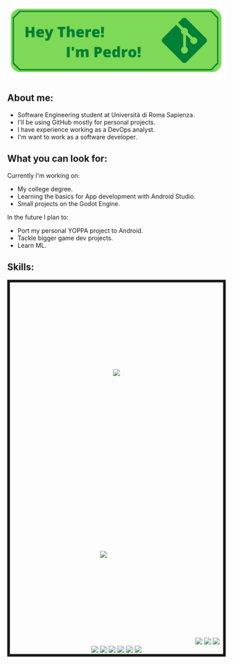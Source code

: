 <img src="3.png" alt="drawing" width="2000"/>

## About me:
- Software Engineering student at Università di Roma Sapienza.
- I'll be using GitHub mostly for personal projects. 
- I have experience working as a DevOps analyst.
- I'm want to work as a software developer.

## What you can look for:
Currently I'm working on:
- My college degree.
- Learning the basics for App development with Android Studio.
- Small projects on the Godot Engine.

In the future I plan to:
- Port my personal YOPPA project to Android.
- Tackle bigger game dev projects.
- Learn ML.

## Skills:
<div align="center" style="display:inline-block; border:6px solid">
  <img style="margin:200px" src="https://cdn.jsdelivr.net/gh/devicons/devicon/icons/python/python-original.svg" height="60" >
  <img src="https://cdn.jsdelivr.net/gh/devicons/devicon/icons/c/c-original.svg" style="margin:200px" height="60">
  <img src="https://cdn.jsdelivr.net/gh/devicons/devicon/icons/javascript/javascript-original.svg"  height="60">
  <img src="https://cdn.jsdelivr.net/gh/devicons/devicon/icons/blender/blender-original.svg"  height="60">
  <img src="https://cdn.jsdelivr.net/gh/devicons/devicon/icons/godot/godot-plain-wordmark.svg"  height="60">
  <img src="https://cdn.jsdelivr.net/gh/devicons/devicon/icons/docker/docker-plain-wordmark.svg" height="60">
  <img src="https://cdn.jsdelivr.net/gh/devicons/devicon/icons/postgresql/postgresql-plain-wordmark.svg" height="60">
  <img src="https://cdn.jsdelivr.net/gh/devicons/devicon/icons/linux/linux-plain.svg" height="60">
  <img src="https://cdn.jsdelivr.net/gh/devicons/devicon/icons/bash/bash-original.svg" height="60">
  <img src="https://cdn.jsdelivr.net/gh/devicons/devicon/icons/ruby/ruby-plain-wordmark.svg" height="60">
  <img src="https://cdn.jsdelivr.net/gh/devicons/devicon/icons/java/java-original.svg" height="60">
</div>
